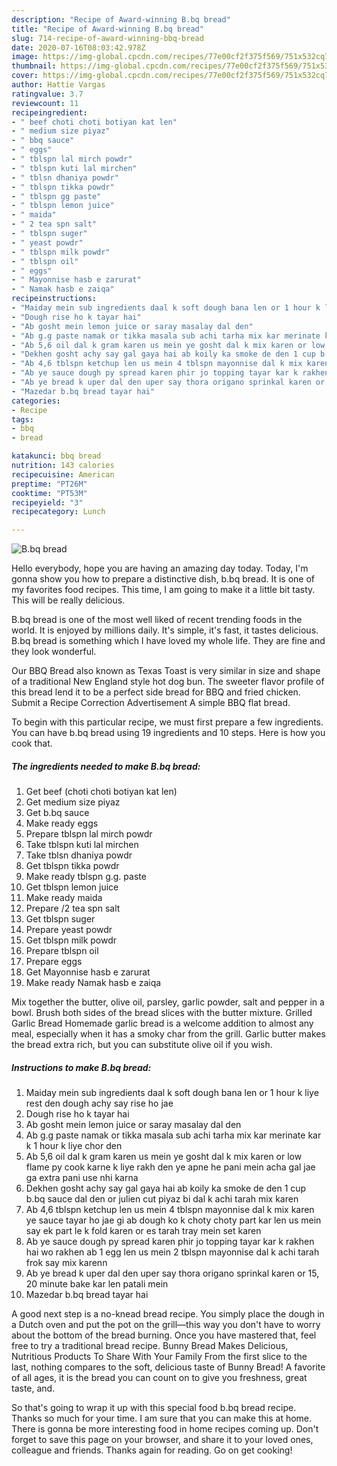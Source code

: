 ```yaml
---
description: "Recipe of Award-winning B.bq bread"
title: "Recipe of Award-winning B.bq bread"
slug: 714-recipe-of-award-winning-bbq-bread
date: 2020-07-16T08:03:42.978Z
image: https://img-global.cpcdn.com/recipes/77e00cf2f375f569/751x532cq70/bbq-bread-recipe-main-photo.jpg
thumbnail: https://img-global.cpcdn.com/recipes/77e00cf2f375f569/751x532cq70/bbq-bread-recipe-main-photo.jpg
cover: https://img-global.cpcdn.com/recipes/77e00cf2f375f569/751x532cq70/bbq-bread-recipe-main-photo.jpg
author: Hattie Vargas
ratingvalue: 3.7
reviewcount: 11
recipeingredient:
- " beef choti choti botiyan kat len"
- " medium size piyaz"
- " bbq sauce"
- " eggs"
- " tblspn lal mirch powdr"
- " tblspn kuti lal mirchen"
- " tblsn dhaniya powdr"
- " tblspn tikka powdr"
- " tblspn gg paste"
- " tblspn lemon juice"
- " maida"
- " 2 tea spn salt"
- " tblspn suger"
- " yeast powdr"
- " tblspn milk powdr"
- " tblspn oil"
- " eggs"
- " Mayonnise hasb e zarurat"
- " Namak hasb e zaiqa"
recipeinstructions:
- "Maiday mein sub ingredients daal k soft dough bana len or 1 hour k liye rest den dough achy say rise ho jae"
- "Dough rise ho k tayar hai"
- "Ab gosht mein lemon juice or saray masalay dal den"
- "Ab g.g paste namak or tikka masala sub achi tarha mix kar merinate kar k 1 hour k liye chor den"
- "Ab 5,6 oil dal k gram karen us mein ye gosht dal k mix karen or low flame py cook karne k liye rakh den ye apne he pani mein acha gal jae ga extra pani use nhi karna"
- "Dekhen gosht achy say gal gaya hai ab koily ka smoke de den 1 cup b.bq sauce dal den or julien cut piyaz bi dal k achi tarah mix karen"
- "Ab 4,6 tblspn ketchup len us mein 4 tblspn mayonnise dal k mix karen ye sauce tayar ho jae gi ab dough ko k choty choty part kar len us mein say ek part le k fold karen or es tarah tray mein set karen"
- "Ab ye sauce dough py spread karen phir jo topping tayar kar k rakhen hai wo rakhen ab 1 egg len us mein 2 tblspn mayonnise dal k achi tarah frok say mix karenn"
- "Ab ye bread k uper dal den uper say thora origano sprinkal karen or 15, 20 minute bake kar len patali mein"
- "Mazedar b.bq bread tayar hai"
categories:
- Recipe
tags:
- bbq
- bread

katakunci: bbq bread 
nutrition: 143 calories
recipecuisine: American
preptime: "PT26M"
cooktime: "PT53M"
recipeyield: "3"
recipecategory: Lunch

---
```



![B.bq bread](https://img-global.cpcdn.com/recipes/77e00cf2f375f569/751x532cq70/bbq-bread-recipe-main-photo.jpg)

Hello everybody, hope you are having an amazing day today. Today, I'm gonna show you how to prepare a distinctive dish, b.bq bread. It is one of my favorites food recipes. This time, I am going to make it a little bit tasty. This will be really delicious.

B.bq bread is one of the most well liked of recent trending foods in the world. It is enjoyed by millions daily. It's simple, it's fast, it tastes delicious. B.bq bread is something which I have loved my whole life. They are fine and they look wonderful.

Our BBQ Bread also known as Texas Toast is very similar in size and shape of a traditional New England style hot dog bun. The sweeter flavor profile of this bread lend it to be a perfect side bread for BBQ and fried chicken. Submit a Recipe Correction Advertisement A simple BBQ flat bread.


To begin with this particular recipe, we must first prepare a few ingredients. You can have b.bq bread using 19 ingredients and 10 steps. Here is how you cook that.

<!--inarticleads1-->

##### The ingredients needed to make B.bq bread:

1. Get  beef (choti choti botiyan kat len)
1. Get  medium size piyaz
1. Get  b.bq sauce
1. Make ready  eggs
1. Prepare  tblspn lal mirch powdr
1. Take  tblspn kuti lal mirchen
1. Take  tblsn dhaniya powdr
1. Get  tblspn tikka powdr
1. Make ready  tblspn g.g. paste
1. Get  tblspn lemon juice
1. Make ready  maida
1. Prepare  /2 tea spn salt
1. Get  tblspn suger
1. Prepare  yeast powdr
1. Get  tblspn milk powdr
1. Prepare  tblspn oil
1. Prepare  eggs
1. Get  Mayonnise hasb e zarurat
1. Make ready  Namak hasb e zaiqa


Mix together the butter, olive oil, parsley, garlic powder, salt and pepper in a bowl. Brush both sides of the bread slices with the butter mixture. Grilled Garlic Bread Homemade garlic bread is a welcome addition to almost any meal, especially when it has a smoky char from the grill. Garlic butter makes the bread extra rich, but you can substitute olive oil if you wish. 

<!--inarticleads2-->

##### Instructions to make B.bq bread:

1. Maiday mein sub ingredients daal k soft dough bana len or 1 hour k liye rest den dough achy say rise ho jae
1. Dough rise ho k tayar hai
1. Ab gosht mein lemon juice or saray masalay dal den
1. Ab g.g paste namak or tikka masala sub achi tarha mix kar merinate kar k 1 hour k liye chor den
1. Ab 5,6 oil dal k gram karen us mein ye gosht dal k mix karen or low flame py cook karne k liye rakh den ye apne he pani mein acha gal jae ga extra pani use nhi karna
1. Dekhen gosht achy say gal gaya hai ab koily ka smoke de den 1 cup b.bq sauce dal den or julien cut piyaz bi dal k achi tarah mix karen
1. Ab 4,6 tblspn ketchup len us mein 4 tblspn mayonnise dal k mix karen ye sauce tayar ho jae gi ab dough ko k choty choty part kar len us mein say ek part le k fold karen or es tarah tray mein set karen
1. Ab ye sauce dough py spread karen phir jo topping tayar kar k rakhen hai wo rakhen ab 1 egg len us mein 2 tblspn mayonnise dal k achi tarah frok say mix karenn
1. Ab ye bread k uper dal den uper say thora origano sprinkal karen or 15, 20 minute bake kar len patali mein
1. Mazedar b.bq bread tayar hai


A good next step is a no-knead bread recipe. You simply place the dough in a Dutch oven and put the pot on the grill—this way you don&#39;t have to worry about the bottom of the bread burning. Once you have mastered that, feel free to try a traditional bread recipe. Bunny Bread Makes Delicious, Nutritious Products To Share With Your Family From the first slice to the last, nothing compares to the soft, delicious taste of Bunny Bread! A favorite of all ages, it is the bread you can count on to give you freshness, great taste, and. 

So that's going to wrap it up with this special food b.bq bread recipe. Thanks so much for your time. I am sure that you can make this at home. There is gonna be more interesting food in home recipes coming up. Don't forget to save this page on your browser, and share it to your loved ones, colleague and friends. Thanks again for reading. Go on get cooking!
